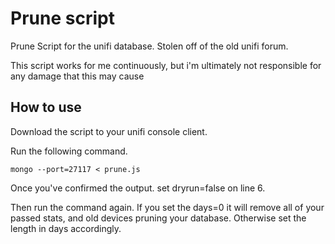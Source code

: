 # Prune script 
Prune Script for the unifi database. Stolen off of the old unifi forum. 

This script works for me continuously, but i'm ultimately not responsible for any damage that this may cause

## How to use
Download the script to your unifi console client.

Run the following command. 

```
mongo --port=27117 < prune.js
```

Once you've confirmed the output. set dryrun=false on line 6. 

Then run the command again. If you set the days=0 it will remove all of your passed stats, and old devices pruning your database. Otherwise set the length in days accordingly. 
